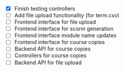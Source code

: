 
- [x] Finish testing controllers
- [ ] Add file upload functionality (for term.csv)
- [ ] Frontend interface for file upload
- [ ] Frontend interface for scorm generation
- [ ] Frontend interface module name updates
- [ ] Frontend interface for course copies
- [ ] Backend API for course copies
- [ ] Controllers for course copies
- [ ] Backend API for file upload

